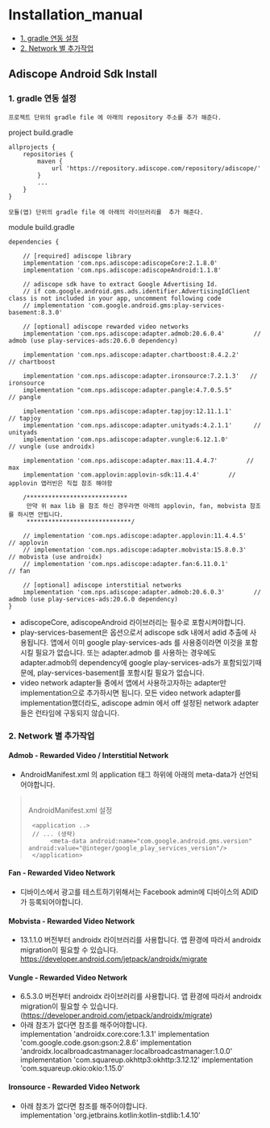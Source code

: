 Installation_manual
===================
- [1. gradle 연동 설정](https://github.com/adiscope/Adiscope-Android-Sample/blob/master/docs/installation_manual.md#1-gradle-연동-설정)
- [2. Network 별 추가작업](https://github.com/adiscope/Adiscope-Android-Sample/blob/master/docs/installation_manual.md#2-network-별-추가작업)


## Adiscope Android Sdk Install

### 1. gradle 연동 설정

`프로젝트 단위의 gradle file 에 아래의 repository 주소를 추가 해준다.`

project build.gradle
```
allprojects {
    repositories {
        maven {
            url 'https://repository.adiscope.com/repository/adiscope/'
        }
        ...
    }
}
```

`모듈(앱) 단위의 gradle file 에 아래의 라이브러리를  추가 해준다.`

module build.gradle
```
dependencies {
 
    // [required] adiscope library
    implementation 'com.nps.adiscope:adiscopeCore:2.1.8.0'
    implementation 'com.nps.adiscope:adiscopeAndroid:1.1.8'

    // adiscope sdk have to extract Google Advertising Id.
    // if com.google.android.gms.ads.identifier.AdvertisingIdClient class is not included in your app, uncomment following code
    // implementation 'com.google.android.gms:play-services-basement:8.3.0'

    // [optional] adiscope rewarded video networks
    implementation 'com.nps.adiscope:adapter.admob:20.6.0.4'        // admob (use play-services-ads:20.6.0 dependency)

    implementation 'com.nps.adiscope:adapter.chartboost:8.4.2.2'        // chartboost

    implementation 'com.nps.adiscope:adapter.ironsource:7.2.1.3'   // ironsource
    implementation "com.nps.adiscope:adapter.pangle:4.7.0.5.5"        // pangle

    implementation 'com.nps.adiscope:adapter.tapjoy:12.11.1.1'        // tapjoy
    implementation 'com.nps.adiscope:adapter.unityads:4.2.1.1'      // unityads
    implementation 'com.nps.adiscope:adapter.vungle:6.12.1.0'        // vungle (use androidx)

    implementation 'com.nps.adiscope:adapter.max:11.4.4.7'        // max
    implementation 'com.applovin:applovin-sdk:11.4.4'        // applovin 앱러빈은 직접 참조 해야함
    
    /****************************
     만약 위 max lib 을 참조 하신 경우라면 아래의 applovin, fan, mobvista 참조를 하시면 안됩니다.
     *****************************/

    // implementation 'com.nps.adiscope:adapter.applovin:11.4.4.5'        // applovin
    // implementation 'com.nps.adiscope:adapter.mobvista:15.8.0.3'     // mobvista (use androidx)
    // implementation 'com.nps.adiscope:adapter.fan:6.11.0.1'           // fan

    // [optional] adiscope interstitial networks
    implementation 'com.nps.adiscope:adapter.admob:20.6.0.3'        // admob (use play-services-ads:20.6.0 dependency)
}
```

- adiscopeCore, adiscopeAndroid 라이브러리는 필수로 포함시켜야합니다.
- play-services-basement은 옵션으로서 adiscope sdk 내에서 adid 추출에 사용됩니다. 앱에서 이미 google play-services-ads 를 사용중이라면 이것을 포함시킬 필요가 없습니다. 또는 adapter.admob 를 사용하는 경우에도 adapter.admob의 dependency에 google play-services-ads가 포함되있기때문에, play-services-basement를 포함시킬 필요가 없습니다.
- video network adapter들 중에서 앱에서 사용하고자하는 adapter만 implementation으로 추가하시면 됩니다. 모든 video network adapter를 implementation했더라도, adiscope admin 에서 off 설정된 network adapter들은 런타임에 구동되지 않습니다.

### 2. Network 별 추가작업

#### Admob - Rewarded Video / Interstitial Network
* AndroidManifest.xml 의 application 태그 하위에 아래의 meta-data가 선언되어야합니다.
>  <br>AndroidManifest.xml 설정
> ```
>  <application ..>
>  // ... (생략)
>       <meta-data android:name="com.google.android.gms.version" android:value="@integer/google_play_services_version"/>
>  </application>
>  ```

#### Fan - Rewarded Video Network
* 디바이스에서 광고를 테스트하기위해서는 Facebook admin에 디바이스의 ADID가 등록되어야합니다.

#### Mobvista - Rewarded Video Network
* 13.1.1.0 버전부터 androidx 라이브러리를 사용합니다. 앱 환경에 따라서 androidx migration이 필요할 수 있습니다. <a href="#heading-ids">https://developer.android.com/jetpack/androidx/migrate</a>

#### Vungle - Rewarded Video Network
* 6.5.3.0 버전부터 androidx 라이브러리를 사용합니다. 앱 환경에 따라서 androidx migration이 필요할 수 있습니다. (https://developer.android.com/jetpack/androidx/migrate)
* 아래 참조가 없다면 참조를 해주어야합니다.  
  implementation 'androidx.core:core:1.3.1'
  implementation 'com.google.code.gson:gson:2.8.6'
  implementation 'androidx.localbroadcastmanager:localbroadcastmanager:1.0.0'
  implementation 'com.squareup.okhttp3:okhttp:3.12.12'
  implementation 'com.squareup.okio:okio:1.15.0'
#### Ironsource - Rewarded Video Network
* 아래 참조가 없다면 참조를 해주어야합니다.  
  implementation 'org.jetbrains.kotlin:kotlin-stdlib:1.4.10'